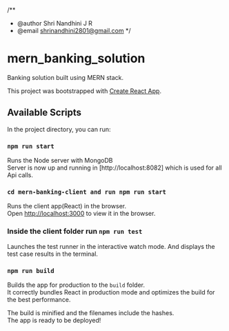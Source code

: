 /\*\*

- @author Shri Nandhini J R
- @email shrinandhini2801@gmail.com
  \*/

# mern_banking_solution

Banking solution built using MERN stack.

This project was bootstrapped with [Create React App](https://github.com/facebook/create-react-app).

## Available Scripts

In the project directory, you can run:

### `npm run start`

Runs the Node server with MongoDB<br />
Server is now up and running in [http://localhost:8082] which is used for all Api calls.

### `cd mern-banking-client and run npm run start`

Runs the client app(React) in the browser.<br />
Open [http://localhost:3000](http://localhost:3000) to view it in the browser.

### Inside the client folder run `npm run test`

Launches the test runner in the interactive watch mode. And displays the test case results in the terminal.<br />

### `npm run build`

Builds the app for production to the `build` folder.<br />
It correctly bundles React in production mode and optimizes the build for the best performance.

The build is minified and the filenames include the hashes.<br />
The app is ready to be deployed!
